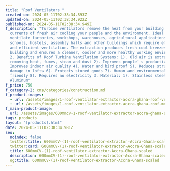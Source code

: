 ```yaml
---
title: "Roof Ventilators "
created-on: 2024-05-11T02:38:34.893Z
updated-on: 2024-05-11T02:38:34.922Z
published-on: 2024-05-11T02:38:34.949Z
f_description: "Turbine ventilators remove the heat from your building inducing
  currents of fresh air cooling your people and the environment. Ideal to
  ventilate factories, workshops, warehouses, agricultural applications,
  schools, hostels, assembly halls and other buildings which require effective
  and efficient ventilation. The extraction produces fresh cool breezes into the
  building and ensures a cleaner, cooler and more healthy working environment.
  2. Benefits of Roof Turbine Ventilation Systems: 1). Old air is extracted
  removing heat, fumes, steam and dust 2). Improves people’ s productivity 3).
  Improves indoor air quality 4). Water and bird proof 5). Reduces structural
  damage in lofts 6). Protects stored goods 7). Human and environmentally
  friendly 8). Requires no electricity 3. Material: 1). Stainless steel 2).
  Aluminum"
f_price: 750
f_category-2: cms/categories/construction.md
f_product-images:
  - url: /assets/images/1-roof-ventilator-extractor-accra-ghana-roof-ventilators-500x500.jpg
  - url: /assets/images/1-roof-ventilator-extractor-accra-ghana-roof-mounted-turbo-fan-500x500-500x500.jpg
f_main-product-image:
  url: /assets/images/600mmcv-1-roof-ventilator-extractor-accra-ghana-scaled.jpg
tags: products
layout: "[products].html"
date: 2024-05-11T02:38:34.981Z
seo:
  noindex: false
  twitter:title: 600mmCV-(1)-roof-ventilator-extractor-Accra-Ghana-scaled
  twitter:card: 600mmCV-(1)-roof-ventilator-extractor-Accra-Ghana-scaled
  title: 600mmCV-(1)-roof-ventilator-extractor-Accra-Ghana-scaled
  description: 600mmCV-(1)-roof-ventilator-extractor-Accra-Ghana-scaled
  og:title: 600mmCV-(1)-roof-ventilator-extractor-Accra-Ghana-scaled
---
```

